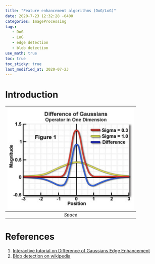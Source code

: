 ```yaml
---
title: "Feature enhancement algorithms (DoG/LoG)"
date: 2020-7-23 12:32:28 -0400
categories: ImageProcessing
tags:
   - DoG 
   - LoG
   - edge detection 
   - blob detection 
use_math: true
toc: true
toc_sticky: true
last_modified_at: 2020-07-23
---
```



# Introduction 



|<center> <img src="/assets/images/DoG.png" width="400px" > </center>|
|:--:| 
| *Space* |



# References 
  
  1. [Interactive tutorial on Difference of Gaussians Edge Enhancement](https://micro.magnet.fsu.edu/primer/java/digitalimaging/processing/diffgaussians/index.html)   
  2. [Blob detection on wikipedia](https://en.wikipedia.org/wiki/Blob_detection#The_Laplacian_of_Gaussian)  
  
  
  
  
  
